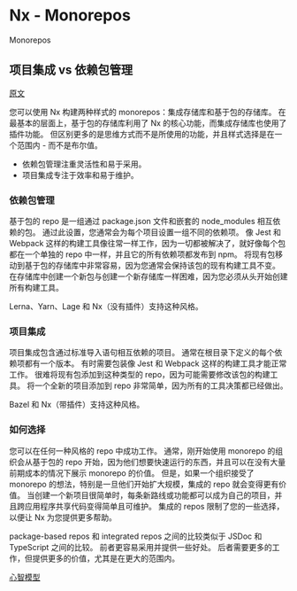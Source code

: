 # Nx - Monorepos

Monorepos

## 项目集成 vs 依赖包管理

[原文](https://nx.dev/concepts/integrated-vs-package-based)

您可以使用 Nx 构建两种样式的 monorepos：集成存储库和基于包的存储库。 在最基本的层面上，基于包的存储库利用了 Nx 的核心功能，而集成存储库也使用了插件功能。 但区别更多的是思维方式而不是所使用的功能，并且样式选择是在一个范围内 - 而不是布尔值。

- 依赖包管理注重灵活性和易于采用。
- 项目集成专注于效率和易于维护。


### 依赖包管理

基于包的 repo 是一组通过 package.json 文件和嵌套的 node_modules 相互依赖的包。 通过此设置，您通常会为每个项目设置一组不同的依赖项。 像 Jest 和 Webpack 这样的构建工具像往常一样工作，因为一切都被解决了，就好像每个包都在一个单独的 repo 中一样，并且它的所有依赖项都发布到 npm。 将现有包移动到基于包的存储库中非常容易，因为您通常会保持该包的现有构建工具不变。 在存储库中创建一个新包与创建一个新存储库一样困难，因为您必须从头开始创建所有构建工具。

Lerna、Yarn、Lage 和 Nx（没有插件）支持这种风格。

### 项目集成

项目集成包含通过标准导入语句相互依赖的项目。 通常在根目录下定义的每个依赖项都有一个版本。 有时需要包装像 Jest 和 Webpack 这样的构建工具才能正常工作。 很难将现有包添加到这种类型的 repo，因为可能需要修改该包的构建工具。 将一个全新的项目添加到 repo 非常简单，因为所有的工具决策都已经做出。

Bazel 和 Nx（带插件）支持这种风格。


### 如何选择

您可以在任何一种风格的 repo 中成功工作。 通常，刚开始使用 monorepo 的组织会从基于包的 repo 开始，因为他们想要快速运行的东西，并且可以在没有大量前期成本的情况下展示 monorepo 的价值。 但是，如果一个组织接受了 monorepo 的想法，特别是一旦他们开始扩大规模，集成的 repo 就会变得更有价值。 当创建一个新项目很简单时，每条新路线或功能都可以成为自己的项目，并且跨应用程序共享代码变得简单且可维护。 集成的 repos 限制了您的一些选择，以便让 Nx 为您提供更多帮助。

package-based repos 和 integrated repos 之间的比较类似于 JSDoc 和 TypeScript 之间的比较。 前者更容易采用并提供一些好处。 后者需要更多的工作，但提供更多的价值，尤其是在更大的范围内。

[心智模型](https://nx.dev/concepts/mental-model)
